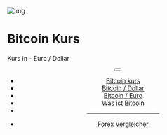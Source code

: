 <div class="jumbotron" markdown="1">

![img]({{img-url}}bitcoin.png)

# Bitcoin Kurs

Kurs in - Euro / Dollar 



</div>
<header class="navbar navbar-static-top navbar-inverse navbar-sticky" id="top" role="banner">
  <div class="container">
    <div class="navbar-header">
      <button class="navbar-toggle collapsed" type="button" data-toggle="collapse" data-target=".navbar-collapse">
        <span class="icon-bar"></span>
        <span class="icon-bar"></span>
        <span class="icon-bar"></span>
      </button>
    </div>
    <nav class="navbar-collapse collapse" role="navigation" style="height: 1px;" id="scrollpsy">
      <ul class="nav navbar-nav">
        <li class="active">
          <a href="#top">Bitcoin kurs</a>
        </li>
        <li>
          <a href="#section-1">Bitcoin / Dollar</a>
        </li>
        <li>
          <a href="#section-2">Bitcoin / Euro</a>
        </li>
        <li>
          <a href="#section-3">Was ist Bitcoin</a>
        </li>
        <li>
          <a href="http://blog.forexsrovnavac.cz/btcmarketsall"><span style="color: white;">Jetzt mit Bitcoin Handeln</span></a>
        </li>
      </ul>
      <ul class="nav navbar-nav navbar-right">
        <li>
          <a href="{{url}}">Forex <i class="fa fa-bar-chart-o"></i> Vergleicher</a>
        </li>
      </ul>
    </nav>
  </div>
</header>